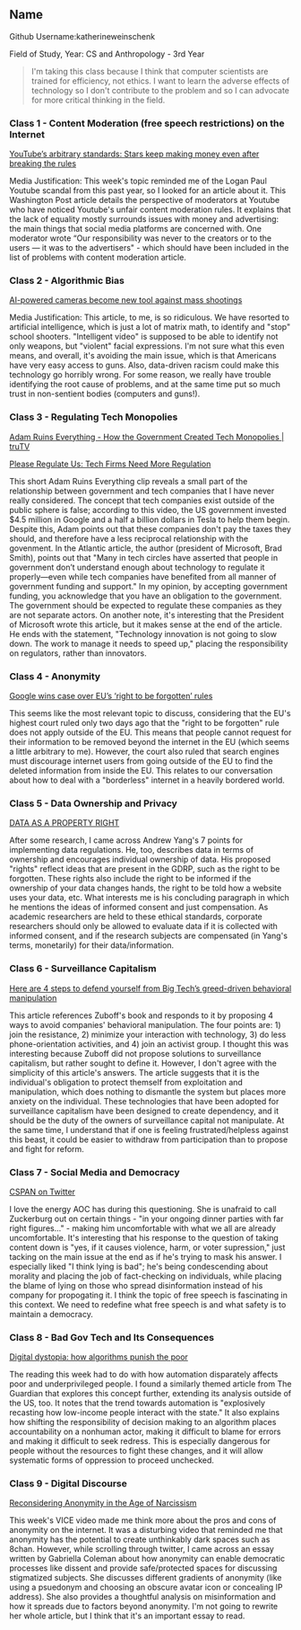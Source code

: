 ## Name
Github Username:katherineweinschenk

Field of Study, Year: CS and Anthropology - 3rd Year

> I'm taking this class because I think that computer scientists are trained for efficiency, not ethics. I want to learn the adverse effects of technology so I don't contribute to the problem and so I can advocate for more critical thinking in the field.


### Class 1 - Content Moderation (free speech restrictions) on the Internet

[YouTube’s arbitrary standards: Stars keep making money even after breaking the rules](https://www.washingtonpost.com/technology/2019/08/09/youtubes-arbitrary-standards-stars-keep-making-money-even-after-breaking-rules/?noredirect=on)

Media Justification: This week's topic reminded me of the Logan Paul Youtube scandal from this past year, so I looked for an article about it. This Washington Post article details the perspective of moderators at Youtube who have noticed Youtube's unfair content moderation rules. It explains that the lack of equality mostly surrounds issues with money and advertising: the main things that social media platforms are concerned with. One moderator wrote “Our responsibility was never to the creators or to the users — it was to the advertisers" - which should have been included in the list of problems with content moderation article. 

### Class 2 - Algorithmic Bias

[AI-powered cameras become new tool against mass shootings](https://www.latimes.com/business/story/2019-09-04/ai-powered-cameras-become-new-tool-against-mass-shootings)

Media Justification: This article, to me, is so ridiculous. We have resorted to artificial intelligence, which is just a lot of matrix math, to identify and "stop" school shooters. "Intelligent video" is supposed to be able to identify not only weapons, but "violent" facial expressions. I'm not sure what this even means, and overall, it's avoiding the main issue, which is that Americans have very easy access to guns. Also, data-driven racism could make this technology go horribly wrong. For some reason, we really have trouble identifying the root cause of problems, and at the same time put so much trust in non-sentient bodies (computers and guns!).

### Class 3 - Regulating Tech Monopolies

[Adam Ruins Everything - How the Government Created Tech Monopolies | truTV](https://www.youtube.com/watch?v=mid1VvK9Xpgs)

[Please Regulate Us: Tech Firms Need More Regulation](https://www.theatlantic.com/ideas/archive/2019/09/please-regulate-us/597613/)

This short Adam Ruins Everything clip reveals a small part of the relationship between government and tech companies that I have never really considered. The concept that tech companies exist outside of the public sphere is false; according to this video, the US government invested $4.5 million in Google and a half a billion dollars in Tesla to help them begin. Despite this, Adam points out that these companies don't pay the taxes they should, and therefore have a less reciprocal relationship with the govenment. In the Atlantic article, the author (president of Microsoft, Brad Smith), points out that "Many in tech circles have asserted that people in government don’t understand enough about technology to regulate it properly—even while tech companies have benefited from all manner of government funding and support." In my opinion, by accepting government funding, you acknowledge that you have an obligation to the government. The government should be expected to regulate these companies as they are not separate actors. On another note, it's interesting that the President of Microsoft wrote this article, but it makes sense at the end of the article. He ends with the statement, "Technology innovation is not going to slow down. The work to manage it needs to speed up," placing the responsibility on regulators, rather than innovators.

### Class 4 - Anonymity 

[Google wins case over EU’s ‘right to be forgotten’ rules](https://www.washingtonpost.com/world/europe/eu-top-court-rules-in-favor-of-google-on-search-engine-issue/2019/09/24/aeb78c9e-dea4-11e9-be7f-4cc85017c36f_story.html)

This seems like the most relevant topic to discuss, considering that the EU's highest court ruled only two days ago that the "right to be forgotten" rule does not apply outside of the EU. This means that people cannot request for their information to be removed beyond the internet in the EU (which seems a little arbitrary to me). However, the court also ruled that search engines must discourage internet users from going outside of the EU to find the deleted information from inside the EU. This relates to our conversation about how to deal with a "borderless" internet in a heavily bordered world. 



### Class 5 - Data Ownership and Privacy

[DATA AS A PROPERTY RIGHT](https://www.yang2020.com/policies/data-property-right/)

After some research, I came across Andrew Yang's 7 points for implementing data regulations. He, too, describes data in terms of ownership and encourages individual ownership of data. His proposed "rights" reflect ideas that are present in the GDRP, such as the right to be forgotten. These rights also include the right to be informed if the ownership of your data changes hands, the right to be told how a website uses your data, etc. What interests me is his concluding paragraph in which he mentions the ideas of informed consent and just compensation. As academic researchers are held to these ethical standards, corporate researchers should only be allowed to evaluate data if it is collected with informed consent, and if the research subjects are compensated (in Yang's terms, monetarily) for their data/information.

### Class 6 - Surveillance Capitalism

[Here are 4 steps to defend yourself from Big Tech’s greed-driven behavioral manipulation](https://www.alternet.org/2019/09/here-are-4-steps-to-defend-yourself-from-big-techs-greed-driven-behavioral-manipulation/)

This article references Zuboff's book and responds to it by proposing 4 ways to avoid companies' behavioral manipulation. The four points are: 1) join the resistance, 2) minimize your interaction with technology, 3) do less phone-orientation activities, and 4) join an activist group. I thought this was interesting because Zuboff did not propose solutions to surveillance capitalism, but rather sought to define it. However, I don't agree with the simplicity of this article's answers. The article suggests that it is the individual's obligation to protect themself from exploitation and manipulation, which does nothing to dismantle the system but places more anxiety on the individual. These technologies that have been adopted for surveillance capitalism have been designed to create dependency, and it should be the duty of the owners of surveillance capital not manipulate. At the same time, I understand that if one is feeling frustrated/helpless against this beast, it could be easier to withdraw from participation than to propose and fight for reform.



### Class 7 - Social Media and Democracy

[CSPAN on Twitter](https://twitter.com/cspan/status/1187098428737753091?s=20)

I love the energy AOC has during this questioning. She is unafraid to call Zuckerburg out on certain things - "in your ongoing dinner parties with far right figures..." - making him uncomfortable with what we all are already uncomfortable. It's interesting that his response to the question of taking content down is "yes, if it causes violence, harm, or voter supression," just tacking on the main issue at the end as if he's trying to mask his answer. I especially liked "I think lying is bad"; he's being condescending about morality and placing the job of fact-checking on individuals, while placing the blame of lying on those who spread disinformation instead of his company for propogating it. I think the topic of free speech is fascinating in this context. We need to redefine what free speech is and what safety is to maintain a democracy.


### Class 8 - Bad Gov Tech and Its Consequences

[Digital dystopia: how algorithms punish the poor ](https://www.theguardian.com/technology/2019/oct/14/automating-poverty-algorithms-punish-poor)

The reading this week had to do with how automation disparately affects poor and underprivileged people. I found a similarly themed article from The Guardian that explores this concept further, extending its analysis outside of the US, too. It notes that the trend towards automation is "explosively recasting how low-income people interact with the state." It also explains how shifting the responsibility of decision making to an algorithm places accountability on a nonhuman actor, making it difficult to blame for errors and making it difficult to seek redress. This is especially dangerous for people without the resources to fight these changes, and it will allow systematic forms of oppression to proceed unchecked. 


### Class 9 - Digital Discourse

[Reconsidering Anonymity in the Age of Narcissism](https://gabriellacoleman.org/wp-content/uploads/2019/09/Coleman-end-trust-anonymity.pdf)

This week's VICE video made me think more about the pros and cons of anonymity on the internet. It was a disturbing video that reminded me that anonymity has the potential to create unthinkably dark spaces such as 8chan. However, while scrolling through twitter, I came across an essay written by Gabriella Coleman about how anonymity can enable democratic processes like dissent and provide safe/protected spaces for discussing stigmatized subjects. She discusses different gradients of anonymity (like using a psuedonym and choosing an obscure avatar icon or concealing IP address). She also provides a thoughtful analysis on misinformation and how it spreads due to factors beyond anonymity. I'm not going to rewrite her whole article, but I think that it's an important essay to read.

